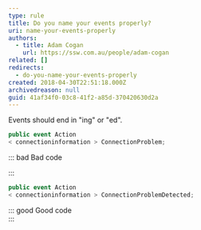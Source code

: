 ```yaml
---
type: rule
title: Do you name your events properly?
uri: name-your-events-properly
authors:
  - title: Adam Cogan
    url: https://ssw.com.au/people/adam-cogan
related: []
redirects:
  - do-you-name-your-events-properly
created: 2018-04-30T22:51:18.000Z
archivedreason: null
guid: 41af34f0-03c8-41f2-a85d-370420630d2a
---
```

Events should end in "ing" or "ed".

<!--endintro-->

```csharp
public event Action
< connectioninformation > ConnectionProblem;
```

::: bad
Bad code

:::

```csharp
public event Action
< connectioninformation > ConnectionProblemDetected;
```

::: good
Good code\
:::